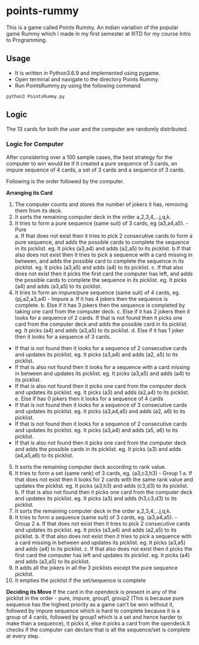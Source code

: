 # points-rummy
This is a game called Points Rummy. An indian variation of the popular game Rummy which I made in my first semester at IIITD for my course Intro to Programming.

## Usage
- It is written in Python3.6.9 and implemented using pygame. 
- Open terminal and navigate to the directory Points Rummy.
- Run PointsRummy.py using the following command 
```
python3 PointsRummy.py
```
## Logic
The 13 cards for both the user and the computer are randomly distributed.

### Logic for Computer
After considering over a 100 sample cases, the best strategy for the computer to win would be if it created a pure sequence of 3 cards, an impure sequence of 4 cards, a set of 3 cards and a sequence of 3 cards.

Following is the order followed by the computer.

**Arranging its Card**
1. The computer counts and stores the number of jokers it has, removing them from its deck.
2. It sorts the remaining computer deck in the order a,2,3,4,...j,q,k.
3. It tries to form a pure sequence (same suit) of 3 cards, eg (a3,a4,a5). - Pure<br>
a. If that does not exist then it tries to pick 2 consecutive cards to form a pure sequence, and adds the possible cards to complete the sequence in its picklist.
 eg. It picks (a3,a4) and adds (a2,a5) to its picklist.
b.If that also does not exist then it tries to pick a sequence with a card missing in between, and adds the possible card to complete the sequence in its picklist.
 eg. It picks (a3,a5) and adds (a4) to its picklist.
c. If that also does not exist then it picks the first card the computer has left, and adds the possible cards to complete the sequence in its picklist.
 eg. It picks (a4) and adds (a3,a5) to its picklist.
4. It tries to form an impure/pure sequence (same suit) of 4 cards, eg. (pj,a2,a3,a4) - Impure
a. If it has 4 jokers then the sequence is complete. 
b. Else if it has 3 jokers then the sequence is completed by taking one card from the computer deck.
c. Else if it has 2 jokers then it looks for a sequence of 2 cards. If that is not found then it picks one card from the computer deck and adds the possible card in its picklist. 
eg. It picks (a4) and adds (a3,a5) to its picklist.
d. Else if it has 1 joker then it looks for a sequence of 3 cards. 
  - If that is not found then it looks for a sequence of 2 consecutive cards and updates its picklist.
eg. It picks (a3,a4) and adds (a2, a5) to its picklist.
  - If that is also not found then it looks for a sequence with a card missing in between and updates its picklist.
eg. It picks (a3,a5) and adds (a4) to its picklist.
  - If that is also not found then it picks one card from the computer deck and  updates its picklist.
eg. It picks (a3) and adds (a2,a4) to its picklist.
e. Else if has 0 jokers then it looks for a sequence of 4 cards
  - If that is not found then it looks for a sequence of 3 consecutive cards and updates its picklist. 
eg. It picks (a3,a4,a5) and adds (a2, a6) to its picklist.
  - If that is not found then it looks for a sequence of 2 consecutive cards and updates its picklist.
eg. It picks (a3,a4) and adds (a5, a6) to its picklist.
  - If that is also not found then it picks one card from the computer deck and adds the possible cards in its picklist.
eg. It picks (a3) and adds (a4,a5,a6) to its picklist.
5. It sorts the remaining computer deck according to rank value.
6. It tries to form a set  (same rank) of 3 cards, eg. (a3,c3,h3) - Group 1
a. If that does not exist then it looks for 2 cards with the same rank value and updates the picklist.
eg. It picks (a3,h3) and adds (c3,d3) to its picklist.
b. If that is also not found then it picks one card from the computer deck and updates its picklist. 
eg. It picks (a3) and adds (h3,c3,d3) to its picklist.
7. It sorts the remaining computer deck in the order a,2,3,4,...j,q,k.
8. It tries to form a sequence (same suit) of 3 cards, eg. (a3,a4,a5). - Group 2
a. If that does not exist then it tries to pick 2 consecutive cards and updates its picklist.
 eg. It picks (a3,a4) and adds (a2,a5) to its picklist.
b. If that also does not exist then it tries to pick a sequence with a card missing in between and updates its picklist.
 eg. It picks (a3,a5) and adds (a4) to its picklist.
c. If that also does not exist then it picks the first card the computer has left and updates its picklist.
 eg. It picks (a4) and adds (a3,a5) to its picklist.
9. It adds all the jokers in all the 3 picklists except the pure sequence picklist.
10. It empties the picklist if the set/sequence is complete

**Deciding its Move**
If the card in the opendeck is present in any of the picklist in the order - pure, impure, group1, group2 (This is because pure sequence has the highest priority as a game can't be won without it, followed by impure sequence which is hard to complete because it is a group of 4 cards, followed by group1 which is a set and hence harder to make than a sequence), it picks it, else it picks a card from the opendeck.It checks if the computer can declare that is all the sequence/set is complete at every step.





